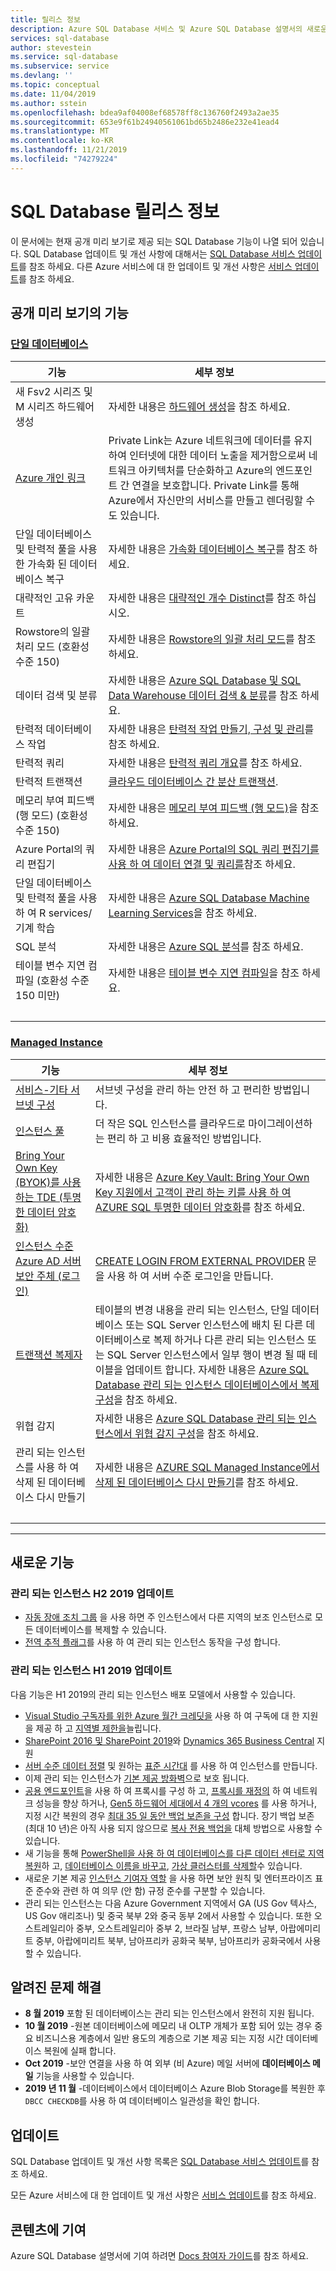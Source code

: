 ```yaml
---
title: 릴리스 정보
description: Azure SQL Database 서비스 및 Azure SQL Database 설명서의 새로운 기능 및 향상 된 기능에 대해 알아봅니다.
services: sql-database
author: stevestein
ms.service: sql-database
ms.subservice: service
ms.devlang: ''
ms.topic: conceptual
ms.date: 11/04/2019
ms.author: sstein
ms.openlocfilehash: bdea9af04008ef68578ff8c136760f2493a2ae35
ms.sourcegitcommit: 653e9f61b24940561061bd65b2486e232e41ead4
ms.translationtype: MT
ms.contentlocale: ko-KR
ms.lasthandoff: 11/21/2019
ms.locfileid: "74279224"
---
```

# <a name="sql-database-release-notes"></a>SQL Database 릴리스 정보

이 문서에는 현재 공개 미리 보기로 제공 되는 SQL Database 기능이 나열 되어 있습니다. SQL Database 업데이트 및 개선 사항에 대해서는 [SQL Database 서비스 업데이트](https://azure.microsoft.com/updates/?product=sql-database)를 참조 하세요. 다른 Azure 서비스에 대 한 업데이트 및 개선 사항은 [서비스 업데이트](https://azure.microsoft.com/updates)를 참조 하세요.

## <a name="features-in-public-preview"></a>공개 미리 보기의 기능

### <a name="single-databasetabsingle-database"></a>[단일 데이터베이스](#tab/single-database)

| 기능 | 세부 정보 |
| ---| --- |
| 새 Fsv2 시리즈 및 M 시리즈 하드웨어 생성| 자세한 내용은 [하드웨어 생성](sql-database-service-tiers-vcore.md#hardware-generations)을 참조 하세요.|
| [Azure 개인 링크](https://azure.microsoft.com/updates/private-link-now-available-in-preview/)| Private Link는 Azure 네트워크에 데이터를 유지하여 인터넷에 대한 데이터 노출을 제거함으로써 네트워크 아키텍처를 단순화하고 Azure의 엔드포인트 간 연결을 보호합니다. Private Link를 통해 Azure에서 자신만의 서비스를 만들고 렌더링할 수도 있습니다. |
| 단일 데이터베이스 및 탄력적 풀을 사용한 가속화 된 데이터베이스 복구 | 자세한 내용은 [가속화 데이터베이스 복구](sql-database-accelerated-database-recovery.md)를 참조 하세요.|
|대략적인 고유 카운트|자세한 내용은 [대략적인 개수 Distinct](https://docs.microsoft.com/sql/relational-databases/performance/intelligent-query-processing#approximate-query-processing)를 참조 하십시오.|
|Rowstore의 일괄 처리 모드 (호환성 수준 150)|자세한 내용은 [Rowstore의 일괄 처리 모드](https://docs.microsoft.com/sql/relational-databases/performance/intelligent-query-processing#batch-mode-on-rowstore)를 참조 하세요.|
| 데이터 검색 및 분류  |자세한 내용은 [Azure SQL Database 및 SQL Data Warehouse 데이터 검색 & 분류](sql-database-data-discovery-and-classification.md)를 참조 하세요.|
| 탄력적 데이터베이스 작업 | 자세한 내용은 [탄력적 작업 만들기, 구성 및 관리](elastic-jobs-overview.md)를 참조 하세요. |
| 탄력적 쿼리 | 자세한 내용은 [탄력적 쿼리 개요](sql-database-elastic-query-overview.md)를 참조 하세요. |
| 탄력적 트랜잭션 | [클라우드 데이터베이스 간 분산 트랜잭션](sql-database-elastic-transactions-overview.md). |
|메모리 부여 피드백 (행 모드) (호환성 수준 150)|자세한 내용은 [메모리 부여 피드백 (행 모드)](https://docs.microsoft.com/sql/relational-databases/performance/intelligent-query-processing#row-mode-memory-grant-feedback)을 참조 하세요.|
| Azure Portal의 쿼리 편집기 |자세한 내용은 [Azure Portal의 SQL 쿼리 편집기를 사용 하 여 데이터 연결 및 쿼리를](sql-database-connect-query-portal.md)참조 하세요.|
| 단일 데이터베이스 및 탄력적 풀을 사용 하 여 R services/기계 학습 |자세한 내용은 [Azure SQL Database Machine Learning Services](https://docs.microsoft.com/sql/advanced-analytics/what-s-new-in-sql-server-machine-learning-services?view=sql-server-2017#machine-learning-services-in-azure-sql-database)을 참조 하세요.|
|SQL 분석|자세한 내용은 [Azure SQL 분석](../azure-monitor/insights/azure-sql.md)를 참조 하세요.|
|테이블 변수 지연 컴파일 (호환성 수준 150 미만)|자세한 내용은 [테이블 변수 지연 컴파일](https://docs.microsoft.com/sql/relational-databases/performance/intelligent-query-processing#table-variable-deferred-compilation)을 참조 하세요.|
| &nbsp; |

### <a name="managed-instancetabmanaged-instance"></a>[Managed Instance](#tab/managed-instance)

| 기능 | 세부 정보 |
| ---| --- |
| <a href="/azure/sql-database/sql-database-managed-instance-connectivity-architecture#service-aided-subnet-configuration-public-preview-in-east-us-and-west-us">서비스-기타 서브넷 구성</a> | 서브넷 구성을 관리 하는 안전 하 고 편리한 방법입니다. |
| <a href="/azure/sql-database/sql-database-instance-pools">인스턴스 풀</a> | 더 작은 SQL 인스턴스를 클라우드로 마이그레이션하는 편리 하 고 비용 효율적인 방법입니다. |
| <a href="https://aka.ms/managed-instance-tde-byok">Bring Your Own Key (BYOK)를 사용 하는 TDE (투명 한 데이터 암호화)</a> |자세한 내용은 [Azure Key Vault: Bring Your Own Key 지원에서 고객이 관리 하는 키를 사용 하 여 AZURE SQL 투명한 데이터 암호화](transparent-data-encryption-byok-azure-sql.md)를 참조 하세요.|
| <a href="https://aka.ms/managed-instance-aadlogins">인스턴스 수준 Azure AD 서버 보안 주체 (로그인)</a> | <a href="https://docs.microsoft.com/sql/t-sql/statements/create-login-transact-sql?view=azuresqldb-mi-current">CREATE LOGIN FROM EXTERNAL PROVIDER</a> 문을 사용 하 여 서버 수준 로그인을 만듭니다. |
| [트랜잭션 복제자](sql-database-managed-instance-transactional-replication.md) | 테이블의 변경 내용을 관리 되는 인스턴스, 단일 데이터베이스 또는 SQL Server 인스턴스에 배치 된 다른 데이터베이스로 복제 하거나 다른 관리 되는 인스턴스 또는 SQL Server 인스턴스에서 일부 행이 변경 될 때 테이블을 업데이트 합니다. 자세한 내용은 [Azure SQL Database 관리 되는 인스턴스 데이터베이스에서 복제 구성](replication-with-sql-database-managed-instance.md)을 참조 하세요. |
| 위협 감지 |자세한 내용은 [Azure SQL Database 관리 되는 인스턴스에서 위협 감지 구성](sql-database-managed-instance-threat-detection.md)을 참조 하세요.|
| 관리 되는 인스턴스를 사용 하 여 삭제 된 데이터베이스 다시 만들기 |자세한 내용은 [AZURE SQL Managed Instance에서 삭제 된 데이터베이스 다시 만들기](https://medium.com/azure-sqldb-managed-instance/re-create-dropped-databases-in-azure-sql-managed-instance-dc369ed60266)를 참조 하세요.|
| &nbsp; |

---

## <a name="new-features"></a>새로운 기능

### <a name="managed-instance-h2-2019-updates"></a>관리 되는 인스턴스 H2 2019 업데이트

- [자동 장애 조치 그룹](https://azure.microsoft.com/updates/azure-sql-database-auto-failover-groups-feature-now-available-in-all-regions/) 을 사용 하면 주 인스턴스에서 다른 지역의 보조 인스턴스로 모든 데이터베이스를 복제할 수 있습니다.
- [전역 추적 플래그](https://azure.microsoft.com/updates/global-trace-flags-are-now-available-in-azure-sql-database-managed-instance/)를 사용 하 여 관리 되는 인스턴스 동작을 구성 합니다.

### <a name="managed-instance-h1-2019-updates"></a>관리 되는 인스턴스 H1 2019 업데이트

다음 기능은 H1 2019의 관리 되는 인스턴스 배포 모델에서 사용할 수 있습니다.
  - <a href="https://aka.ms/sql-mi-visual-studio-subscribers">Visual Studio 구독자를 위한 Azure 월간 크레딧을</a> 사용 하 여 구독에 대 한 지원을 제공 하 고 [지역별 제한을](sql-database-managed-instance-resource-limits.md#regional-resource-limitations)늘립니다.
  - <a href="https://docs.microsoft.com/sharepoint/administration/deploy-azure-sql-managed-instance-with-sharepoint-servers-2016-2019">SharePoint 2016 및 SharePoint 2019</a>와 <a href="https://docs.microsoft.com/business-applications-release-notes/october18/dynamics365-business-central/support-for-azure-sql-database-managed-instance">Dynamics 365 Business Central</a> 지원
  - <a href="https://aka.ms/managed-instance-collation">서버 수준 데이터 정렬</a> 및 원하는 <a href="https://azure.microsoft.com/updates/managed-instance-time-zone-ga/">표준 시간대</a> 를 사용 하 여 인스턴스를 만듭니다.
  - 이제 관리 되는 인스턴스가 <a href="sql-database-managed-instance-management-endpoint-verify-built-in-firewall.md">기본 제공 방화벽</a>으로 보호 됩니다.
  - [공용 엔드포인트](sql-database-managed-instance-public-endpoint-configure.md)을 사용 하 여 프록시를 구성 하 고, [프록시를 재정의](sql-database-connectivity-architecture.md#connection-policy) 하 여 네트워크 성능을 향상 하거나, <a href="https://aka.ms/four-cores-sql-mi-update">Gen5 하드웨어 세대에서 4 개의 vcores</a> 를 사용 하거나, 지정 시간 복원의 경우 <a href="https://aka.ms/managed-instance-configurable-backup-retention">최대 35 일 동안 백업 보존을 구성</a> 합니다. 장기 백업 보존 (최대 10 년)은 아직 사용 되지 않으므로 <a href="https://docs.microsoft.com/sql/relational-databases/backup-restore/copy-only-backups-sql-server">복사 전용 백업을</a> 대체 방법으로 사용할 수 있습니다.
  - 새 기능을 통해 <a href="https://medium.com/@jocapc/geo-restore-your-databases-on-azure-sql-instances-1451480e90fa">PowerShell을 사용 하 여 데이터베이스를 다른 데이터 센터로 지역 복원</a>하 고, [데이터베이스 이름을 바꾸고](https://azure.microsoft.com/updates/azure-sql-database-managed-instance-database-rename-is-supported/), [가상 클러스터를 삭제할](sql-database-managed-instance-delete-virtual-cluster.md)수 있습니다.
  - 새로운 기본 제공 [인스턴스 기여자 역할](https://docs.microsoft.com/azure/role-based-access-control/built-in-roles#sql-managed-instance-contributor) 을 사용 하면 보안 원칙 및 엔터프라이즈 표준 준수와 관련 하 여 의무 (안 함) 규정 준수를 구분할 수 있습니다.
  - 관리 되는 인스턴스는 다음 Azure Government 지역에서 GA (US Gov 텍사스, US Gov 애리조나) 및 중국 북부 2와 중국 동부 2에서 사용할 수 있습니다. 또한 오스트레일리아 중부, 오스트레일리아 중부 2, 브라질 남부, 프랑스 남부, 아랍에미리트 중부, 아랍에미리트 북부, 남아프리카 공화국 북부, 남아프리카 공화국에서 사용할 수 있습니다.

## <a name="fixed-known-issues"></a>알려진 문제 해결

- **8 월 2019** 포함 된 데이터베이스는 관리 되는 인스턴스에서 완전히 지원 됩니다.
- **10 월 2019** -원본 데이터베이스에 메모리 내 OLTP 개체가 포함 되어 있는 경우 중요 비즈니스용 계층에서 일반 용도의 계층으로 기본 제공 되는 지정 시간 데이터베이스 복원에 실패 합니다.
- **Oct 2019** -보안 연결을 사용 하 여 외부 (비 Azure) 메일 서버에 **데이터베이스 메일** 기능을 사용할 수 있습니다.
- **2019 년 11 월** -데이터베이스에서 데이터베이스 Azure Blob Storage를 복원한 후 `DBCC CHECKDB`를 사용 하 여 데이터베이스 일관성을 확인 합니다.

## <a name="updates"></a>업데이트

SQL Database 업데이트 및 개선 사항 목록은 [SQL Database 서비스 업데이트](https://azure.microsoft.com/updates/?product=sql-database)를 참조 하세요.

모든 Azure 서비스에 대 한 업데이트 및 개선 사항은 [서비스 업데이트](https://azure.microsoft.com/updates)를 참조 하세요.

## <a name="contribute-to-content"></a>콘텐츠에 기여

Azure SQL Database 설명서에 기여 하려면 [Docs 참여자 가이드](https://docs.microsoft.com/contribute/)를 참조 하세요.
